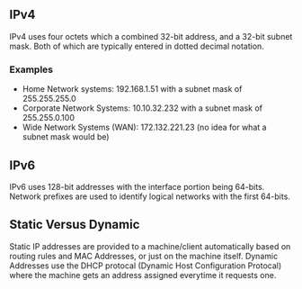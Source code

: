 ## IPv4

IPv4 uses four octets which a combined 32-bit address, and a 32-bit subnet mask. Both of which are typically entered in dotted decimal notation. 

### Examples

- Home Network systems: 192.168.1.51 with a subnet mask of 255.255.255.0
- Corporate Network Systems: 10.10.32.232 with a subnet mask of 255.255.0.100
- Wide Network Systems (WAN): 172.132.221.23 (no idea for what a subnet mask would be)
## IPv6

IPv6 uses 128-bit addresses with the interface portion being 64-bits. Network prefixes are used to identify logical networks with the first 64-bits.

## Static Versus Dynamic

Static IP addresses are provided to a machine/client automatically based on routing rules and MAC Addresses, or just on the machine itself. Dynamic Addresses use the DHCP protocal (Dynamic Host Configuration Protocal) where the machine gets an address assigned everytime it requests one. 